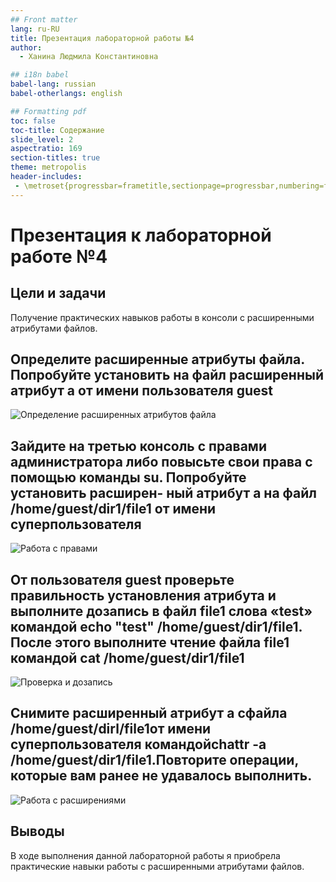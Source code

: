 ```yaml
---
## Front matter
lang: ru-RU
title: Презентация лабораторной работы №4
author:
  - Ханина Людмила Константиновна

## i18n babel
babel-lang: russian
babel-otherlangs: english

## Formatting pdf
toc: false
toc-title: Содержание
slide_level: 2
aspectratio: 169
section-titles: true
theme: metropolis
header-includes:
 - \metroset{progressbar=frametitle,sectionpage=progressbar,numbering=fraction}
---
```


# Презентация к лабораторной работе №4

## Цели и задачи

Получение практических навыков работы в консоли с расширенными атрибутами файлов.

## Определите расширенные атрибуты файла. Попробуйте установить на файл расширенный атрибут a от имени пользователя guest
![Определение расширенных атрибутов файла](images/1.jpg)

## Зайдите на третью консоль с правами администратора либо повысьте свои права с помощью команды su. Попробуйте установить расширен- ный атрибут a на файл /home/guest/dir1/file1 от имени суперпользователя
![Работа с правами](images/2.jpg)

## От пользователя guest проверьте правильность установления атрибута и выполните дозапись в файл file1 слова «test» командой echo "test" /home/guest/dir1/file1. После этого выполните чтение файла file1 командой cat /home/guest/dir1/file1
![Проверка и дозапись](images/3.jpg)

## Снимите расширенный атрибут a  сфайла /home/guest/dirl/file1от имени суперпользователя командойchattr -a /home/guest/dir1/file1.Повторите операции, которые вам ранее не удавалось выполнить.
![Работа с расширениями](images/4.jpg)

## Выводы
В ходе выполнения данной лабораторной работы я приобрела практические навыки работы с расширенными атрибутами файлов.

